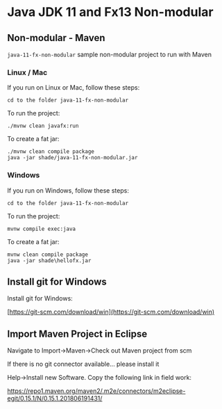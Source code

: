 # Java JDK 11 and Fx13 Non-modular


## Non-modular - Maven

`java-11-fx-non-modular` sample non-modular project to run with Maven

### Linux / Mac

If you run on Linux or Mac, follow these steps:

    cd to the folder java-11-fx-non-modular
    
To run the project:
    
    ./mvnw clean javafx:run

To create a fat jar:

    ./mvnw clean compile package
    java -jar shade/java-11-fx-non-modular.jar


### Windows

If you run on Windows, follow these steps:

    cd to the folder java-11-fx-non-modular

To run the project:
    
    mvnw compile exec:java

To create a fat jar:

    mvnw clean compile package
    java -jar shade\hellofx.jar
    
    
## Install git for Windows    

Install git for Windows:

[https://git-scm.com/download/win](https://git-scm.com/download/win)


## Import Maven Project in Eclipse

Navigate to Import->Maven->Check out Maven project from scm

If there is no git connector available... please install it

Help->Install new Software. Copy the following link in field work:

https://repo1.maven.org/maven2/.m2e/connectors/m2eclipse-egit/0.15.1/N/0.15.1.201806191431/    


